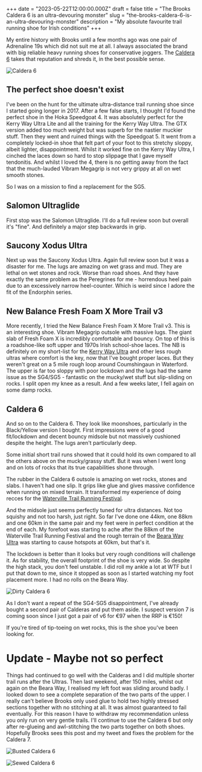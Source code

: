 +++
date = "2023-05-22T12:00:00.000Z"
draft = false
title = "The Brooks Caldera 6 is an ultra-devouring monster"
slug = "the-brooks-caldera-6-is-an-ultra-devouring-monster"
description = "My absolute favourite trail running shoe for Irish conditions"
+++

My entire history with Brooks until a few months ago was one pair of Adrenaline 19s which did not suit me at all. I always associated the brand with big reliable heavy running shoes for conservative joggers. The [Caldera 6](https://www.brooksrunning.com/en_ie/caldera-6-mens-distance-trail-running-shoe/110379.html) takes that reputation and shreds it, in the best possible sense.

![Caldera 6](/images/2023/05/caldera-6-mens-trail-running-shoe.png)

## The perfect shoe doesn't exist
I've been on the hunt for the ultimate ultra-distance trail running shoe since I started going longer in 2017. After a few false starts, I thought I'd found the perfect shoe in the Hoka Speedgoat 4. It was absolutely perfect for the Kerry Way Ultra Lite and all the training for the Kerry Way Ultra. The GTX version added too much weight but was superb for the nastier muckier stuff. Then they went and ruined things with the Speedgoat 5. It went from a completely locked-in shoe that felt part of your foot to this stretchy sloppy, albeit lighter, disappointment. Whilst it worked fine on the Kerry Way Ultra, I cinched the laces down so hard to stop slippage that I gave myself tendonitis. And whilst I loved the 4, there is no getting away from the fact that the much-lauded Vibram Megagrip is not very grippy at all on wet smooth stones.

So I was on a mission to find a replacement for the SG5. 

## Salomon Ultraglide
First stop was the Salomon Ultraglide. I'll do a full review soon but overall it's "fine". And definitely a major step backwards in grip.

## Saucony Xodus Ultra
Next up was the Saucony Xodus Ultra. Again full review soon but it was a disaster for me. The lugs are amazing on wet grass and mud. They are lethal on wet stones and rock. Worse than road shoes. And they have exactly the same problem as the Peregrines for me - horrendous heel pain due to an excessively narrow heel-counter. Which is weird since I adore the fit of the Endorphin series.

## New Balance Fresh Foam X More Trail v3
More recently, I tried the New Balance Fresh Foam X More Trail v3. This is an interesting shoe. Vibram Megagrip outsole with massive lugs. The giant slab of Fresh Foam X is incredibly comfortable and bouncy. On top of this is a roadshoe-like soft upper and 1970s Irish school-shoe laces. The NB is definitely on my short-list for the [Kerry Way Ultra](https://kerrywayultra.com/) and other less rough ultras where comfort is the key, now that I've bought proper laces. But they weren't great on a 5 mile rough loop around Coumshingaun in Waterford. The upper is far too sloppy with poor lockdown and the lugs had the same issue as the SG4/SG5 - fantastic on the mucky/wet stuff but slip-sliding on rocks. I split open my knee as a result. And a few weeks later, I fell again on some damp rocks.

## Caldera 6
And so on to the Caldera 6. They look like moonshoes, particularly in the Black/Yellow version I bought. First impressions were of a good fit/lockdown and decent bouncy midsole but not massively cushioned despite the height. The lugs aren't particularly deep. 

Some initial short trail runs showed that it could hold its own compared to all the others above on the mucky/grassy stuff. But it was when I went long and on lots of rocks that its true capabilities shone through.

The rubber in the Caldera 6 outsole is amazing on wet rocks, stones and slabs. I haven't had one slip. It grips like glue and gives massive confidence when running on mixed terrain. It transformed my experience of doing recces for the [Waterville Trail Running Festival](https://www.watervilletrailrunningfestival.com/).

And the midsole just seems perfectly tuned for ultra distances. Not too squishy and not too harsh, just right. So far I've done one 44km, one 88km and one 60km in the same pair and my feet were in perfect condition at the end of each. My forefoot was starting to ache after the 88km of the Waterville Trail Running Festival and the rough terrain of the [Beara Way Ultra](https://www.imra.ie/events/view/id/2259) was starting to cause hotspots at 60km, but that's it. 

The lockdown is better than it looks but very rough conditions will challenge it. As for stability, the overall footprint of the shoe is very wide. So despite the high stack, you don't feel unstable. I did roll my ankle a lot at WTF but I put that down to me, since it stopped as soon as I started watching my foot placement more. I had no rolls on the Beara Way.

![Dirty Caldera 6](/images/2023/05/dirty_caldera.png)

As I don't want a repeat of the SG4-SG5 disappointment, I've already bought a second pair of Calderas and put them aside. I suspect version 7 is coming soon since I just got a pair of v6 for €97 when the RRP is €150!

If you're tired of tip-toeing on wet rocks, this is the shoe you've been looking for.

# Update - Maybe not so perfect
Things had continued to go well with the Calderas and I did multiple shorter trail runs after the Ultras. Then last weekend, after 150 miles, whilst out again on the Beara Way, I realised my left foot was sliding around badly. I looked down to see a complete separation of the two parts of the upper. I really can't believe Brooks only used glue to hold two highly stressed sections together with no stitching at all. It was almost guaranteed to fail eventually. For this reason I have to withdraw my recommendation unless you only run on very gentle trails. I'll continue to use the Caldera 6 but only after re-glueing and awl-stitching the two parts together on both shoes. Hopefully Brooks sees this post and my tweet and fixes the problem for the Caldera 7.

![Busted Caldera 6](/images/2023/06/busted_caldera.jpg)

![Sewed Caldera 6](/images/2023/06/sewed_caldera.jpg)

